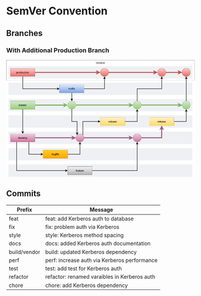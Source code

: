 # SemVer Convention

## Branches

### With Additional Production Branch

![Branch Flow](./draw.io/diagram.png)

## Commits

| Prefix       | Message                                      |
|--------------|----------------------------------------------|
| feat         | feat: add Kerberos auth to database          |
| fix          | fix: problem auth via Kerberos               |
| style        | style: Kerberos method spacing               |
| docs         | docs: added Kerberos auth documentation      |
| build/vendor | build: updated Kerberos dependency           |
| perf         | perf: increase auth via Kerberos performance |
| test         | test: add test for Kerberos auth             |
| refactor     | refactor: renamed varaibles in Kerberos auth |
| chore        | chore: add Kerberos dependency               |
